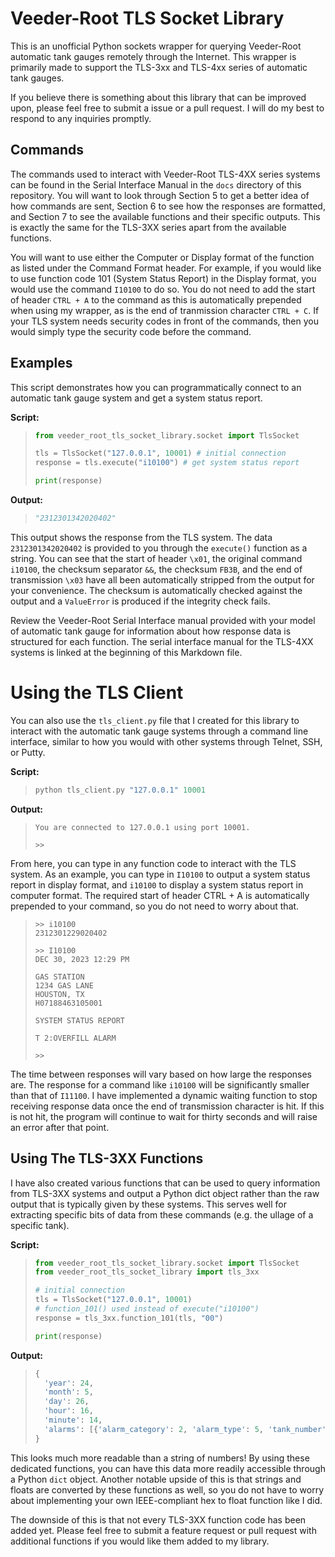 # Veeder-Root TLS Socket Library

This is an unofficial Python sockets wrapper for querying Veeder-Root automatic tank gauges remotely 
through the Internet. This wrapper is primarily made to support the TLS-3xx and TLS-4xx series of 
automatic tank gauges.

If you believe there is something about this library that can be improved upon, please feel free to 
submit a issue or a pull request. I will do my best to respond to any inquiries promptly.

## Commands

The commands used to interact with Veeder-Root TLS-4XX series systems can be found in the Serial 
Interface Manual in the `docs` directory of this repository. You will want to look through Section 5
 to get a better idea of how commands are sent, Section 6 to see how the responses are formatted, 
 and Section 7 to see the available functions and their specific outputs. This is exactly the same 
 for the TLS-3XX series apart from the available functions.

You will want to use either the Computer or Display format of the function as listed under the 
Command Format header. For example, if you would like to use function code 101 (System Status 
Report) in the Display format, you would use the command ``I10100`` to do so. You do not need 
to add the start of header ``CTRL + A`` to the command as this is automatically prepended when 
using my wrapper, as is the end of tranmission character ``CTRL + C``. If your TLS system needs 
security codes in front of the commands, then you would simply type the security code before the 
command.

## Examples

This script demonstrates how you can programmatically connect to an automatic tank gauge system and 
get a system status report.

**Script:**

>```python
> from veeder_root_tls_socket_library.socket import TlsSocket
>
> tls = TlsSocket("127.0.0.1", 10001) # initial connection
> response = tls.execute("i10100") # get system status report
> 
> print(response)
>```

**Output:**

>```python
> "2312301342020402"
>```

This output shows the response from the TLS system. The data ``2312301342020402`` is provided to you
 through the ``execute()`` function as a string. You can see that the start of header ``\x01``, the 
 original command ``i10100``,  the checksum separator ``&&``, the checksum ``FB3B``, and the end of 
 transmission ``\x03`` have all been automatically stripped from the output for your convenience. 
 The checksum is automatically checked against the output and a ``ValueError`` is produced if the 
 integrity check fails.

Review the Veeder-Root Serial Interface manual provided with your model of automatic tank gauge for 
information about how response data is structured for each function. The serial interface manual for
 the TLS-4XX systems is linked at the beginning of this Markdown file.

# Using the TLS Client

You can also use the ``tls_client.py`` file that I created for this library to interact with the 
automatic tank gauge systems through a command line interface, similar to how you would with other 
systems through Telnet, SSH, or Putty.

**Script:**

>```python
> python tls_client.py "127.0.0.1" 10001
>```

**Output:**

>```
> You are connected to 127.0.0.1 using port 10001.
>
> >>
>```

From here, you can type in any function code to interact with the TLS system. As an example, you can
 type in ``I10100`` to output a system status report in display format, and ``i10100`` to display a 
 system status report in computer format. The required start of header CTRL + A is automatically 
 prepended to your command, so you do not need to worry about that.

> ```
> >> i10100
> 2312301229020402
>
> >> I10100 
> DEC 30, 2023 12:29 PM
>
> GAS STATION
> 1234 GAS LANE
> HOUSTON, TX
> H07188463105001
>
> SYSTEM STATUS REPORT
>
> T 2:OVERFILL ALARM
>
> >>
> ```

The time between responses will vary based on how large the responses are. The response for a 
command like `i10100` will be significantly smaller than that of `I11100`. I have implemented a 
dynamic waiting function to stop receiving response data once the end of transmission character 
is hit. If this is not hit, the program will continue to wait for thirty seconds and will raise 
an error after that point.

## Using The TLS-3XX Functions

I have also created various functions that can be used to 
query information from TLS-3XX systems and output a Python dict object rather than the raw output 
that is typically given by these systems. This serves well for extracting specific bits of data from
 these commands (e.g. the ullage of a specific tank).

**Script:**

> ```python
> from veeder_root_tls_socket_library.socket import TlsSocket
> from veeder_root_tls_socket_library import tls_3xx
>
> # initial connection
> tls = TlsSocket("127.0.0.1", 10001) 
> # function_101() used instead of execute("i10100")
> response = tls_3xx.function_101(tls, "00")
>
> print(response)
> ```

**Output:**

> ```python
> {
>   'year': 24, 
>   'month': 5,
>   'day': 26,
>   'hour': 16,
>   'minute': 14,
>   'alarms': [{'alarm_category': 2, 'alarm_type': 5, 'tank_number': '01'}]
> }
> ```

This looks much more readable than a string of numbers! By using these dedicated functions, you can 
have this data more readily accessible through a Python `dict` object. Another notable upside of 
this is that strings and floats are converted by these functions as well, so you do not have to 
worry about implementing your own IEEE-compliant hex to float function like I did.

The downside of this is that not every TLS-3XX function code has been added yet. Please feel free to 
submit a feature request or pull request with additional functions if you would like them added 
to my library.

